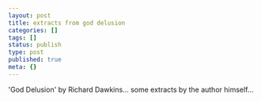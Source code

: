 ```yaml
---
layout: post
title: extracts from god delusion
categories: []
tags: []
status: publish
type: post
published: true
meta: {}
---
```

'God Delusion' by Richard Dawkins... some extracts by the author himself...

<object width="425" height="355"><param name="movie" value="http://www.youtube.com/v/Xe7yf9GJUfU&rel=1"></param><param name="wmode" value="transparent"></param><embed src="http://www.youtube.com/v/Xe7yf9GJUfU&rel=1" type="application/x-shockwave-flash" wmode="transparent" width="425" height="355"></embed></object>
